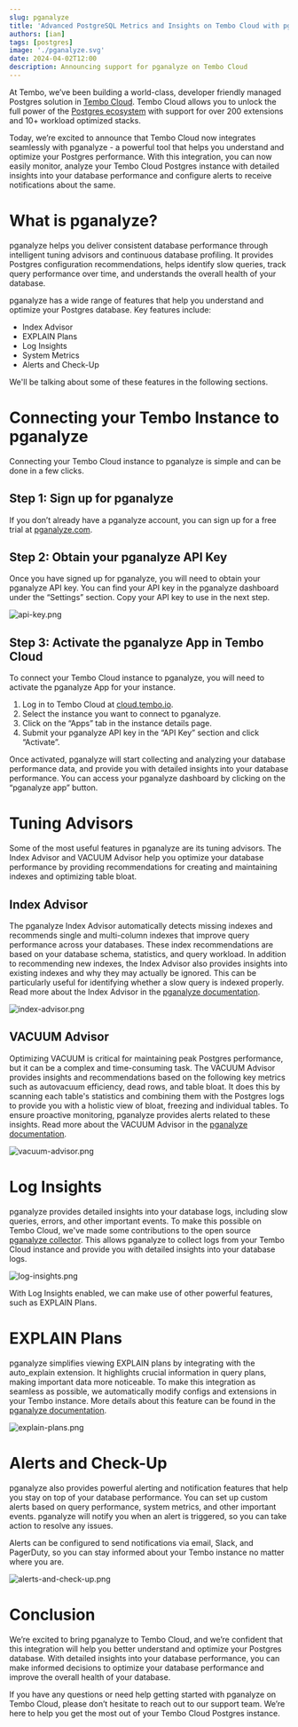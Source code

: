 ```yaml
---
slug: pganalyze
title: 'Advanced PostgreSQL Metrics and Insights on Tembo Cloud with pganalyze'
authors: [ian]
tags: [postgres]
image: './pganalyze.svg'
date: 2024-04-02T12:00
description: Announcing support for pganalyze on Tembo Cloud
---
```


At Tembo, we’ve been building a world-class, developer friendly managed Postgres solution in [Tembo Cloud](https://cloud.tembo.io).
Tembo Cloud allows you to unlock the full power of the [Postgres ecosystem](https://tembo.io/blog/ga) with support
for over 200 extensions and 10+ workload optimized stacks.

Today, we’re excited to announce that Tembo Cloud now integrates seamlessly with pganalyze - a powerful tool that helps you
understand and optimize your Postgres performance. With this integration, you can now easily monitor, analyze your Tembo Cloud
Postgres instance with detailed insights into your database performance and configure alerts to receive notifications about the same.

# What is pganalyze?
pganalyze helps you deliver consistent database performance through intelligent tuning advisors and
continuous database profiling. It provides Postgres configuration recommendations, helps identify slow queries, track
query performance over time, and understands the overall health of your database.

pganalyze has a wide range of features that help you understand and optimize your Postgres database. Key features
include:

- Index Advisor
- EXPLAIN Plans
- Log Insights
- System Metrics
- Alerts and Check-Up

We'll be talking about some of these features in the following sections.

# Connecting your Tembo Instance to pganalyze
Connecting your Tembo Cloud instance to pganalyze is simple and can be done in a few clicks.

[//]: # (TODO: Add screenshots for each step)

## Step 1: Sign up for pganalyze
If you don’t already have a pganalyze account, you can sign up for a free trial at [pganalyze.com](https://pganalyze.com/).

## Step 2: Obtain your pganalyze API Key
Once you have signed up for pganalyze, you will need to obtain your pganalyze API key. You can find your API key in the
pganalyze dashboard under the “Settings” section. Copy your API key to use in the next step.

![api-key.png](api-key.png)

## Step 3: Activate the pganalyze App in Tembo Cloud
To connect your Tembo Cloud instance to pganalyze, you will need to activate the pganalyze App for your instance.

1. Log in to Tembo Cloud at [cloud.tembo.io](https://cloud.tembo.io/).
2. Select the instance you want to connect to pganalyze.
3. Click on the “Apps” tab in the instance details page.
4. Submit your pganalyze API key in the “API Key” section and click “Activate”.

Once activated, pganalyze will start collecting and analyzing your database performance data, and provide you with
detailed insights into your database performance. You can access your pganalyze dashboard by clicking on the “pganalyze app” button.

# Tuning Advisors
Some of the most useful features in pganalyze are its tuning advisors. The Index Advisor and VACUUM Advisor help you optimize
your database performance by providing recommendations for creating and maintaining indexes and optimizing table bloat.

## Index Advisor
The pganalyze Index Advisor automatically detects missing indexes and recommends single and multi-column indexes that
improve query performance across your databases. These index recommendations are based on your database schema, statistics,
and query workload. In addition to recommending new indexes, the Index Advisor also provides insights into existing indexes
and why they may actually be ignored. This can be particularly useful for identifying whether a slow query is indexed
properly. Read more about the Index Advisor in the [pganalyze documentation](https://pganalyze.com/docs/index-advisor).

![index-advisor.png](index-advisor.png)

## VACUUM Advisor
Optimizing VACUUM is critical for maintaining peak Postgres performance, but it can be a complex and time-consuming task.
The VACUUM Advisor provides insights and recommendations based on the following key metrics such as autovacuum
efficiency, dead rows, and table bloat. It does this by scanning each table's statistics and combining them with the
Postgres logs to provide you with a holistic view of bloat, freezing and individual tables. To ensure proactive monitoring,
pganalyze provides alerts related to these insights. Read more about the VACUUM Advisor in the [pganalyze documentation](https://pganalyze.com/docs/vacuum-advisor).

![vacuum-advisor.png](vacuum-advisor.png)

# Log Insights
pganalyze provides detailed insights into your database logs, including slow queries, errors, and other important events.
To make this possible on Tembo Cloud, we've made some contributions to the open source [pganalyze collector](https://github.com/pganalyze/collector/).
This allows pganalyze to collect logs from your Tembo Cloud instance and provide you with detailed insights into your database logs.

![log-insights.png](log-insights.png)

With Log Insights enabled, we can make use of other powerful features, such as EXPLAIN Plans.

# EXPLAIN Plans
pganalyze simplifies viewing EXPLAIN plans by integrating with the auto_explain extension. It highlights crucial
information in query plans, making important data more noticeable. To make this integration as seamless as possible, we
automatically modify configs and extensions in your Tembo instance. More details about this feature can be found in the 
[pganalyze documentation](https://pganalyze.com/docs/explain).

![explain-plans.png](explain-plans.png)

# Alerts and Check-Up
pganalyze also provides powerful alerting and notification features that help you stay on top of your database performance.
You can set up custom alerts based on query performance, system metrics, and other important events. pganalyze will
notify you when an alert is triggered, so you can take action to resolve any issues.

Alerts can be configured to send notifications via email, Slack, and PagerDuty, so you can stay informed about your Tembo
instance no matter where you are.

![alerts-and-check-up.png](alerts-and-check-up.png)

# Conclusion
We’re excited to bring pganalyze to Tembo Cloud, and we’re confident that this integration will help you better understand
and optimize your Postgres database. With detailed insights into your database performance, you can make informed decisions
to optimize your database performance and improve the overall health of your database.

If you have any questions or need help getting started with pganalyze on Tembo Cloud, please don’t hesitate to reach out to
our support team. We’re here to help you get the most out of your Tembo Cloud Postgres instance.
